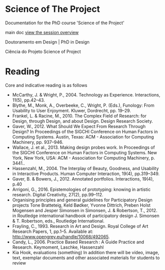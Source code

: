 
# Science of The Project
Documentation for the PhD course 'Science of the Project'

main doc
[view the session overview](sessions.md)

Doutoramento em Design | PhD in Design

Ciência do Projeto
Science of Project

# Reading
Core and indicative reading is as follows
*  McCarthy, J. & Wright, P., 2004. Technology as Experience. Interactions, 11(5), pp.42–43.
*  Blythe, M., Monk, A., Overbeeke, C., Wright, P. (Eds.), Funology: From Usability to User Enjoyment. Kluwer, Dordrecht, pp. 19–29.
*  Frankel, L. & Racine, M., 2010. The Complex Field of Research: for Design, through Design, and about Design. Design Research Society.
*  Gaver, W., 2012. What Should We Expect From Research Through Design? In Proceedings of the SIGCHI Conference on Human Factors in Computing Systems. Austin, Texas: ACM - Association for Computing Machinery, pp. 937–946.
*  Wallace, J. et al., 2013. Making design probes work. In Proceedings of the SIGCHI Conference on Human Factors in Computing Systems. New York, New York, USA: ACM - Association for Computing Machinery, p. 3441..
*  Hassenzahl, M., 2004. The Interplay of Beauty, Goodness, and Usability in Interactive Products. Human Computer Interaction, 19(4), pp.319–349.
*  Gaver, B. & Bowers, J., 2012. Annotated portfolios. Interactions, 19(4), p.40
*  Arrigoni, G., 2016. Epistemologies of prototyping: knowing in artistic research. Digital Creativity, 27(2), pp.99–112.
*  Organising principles and general guidelines for Participatory Design projects
Tone Bratteteig, Keld Bødker, Yvonne Dittrich, Preben Holst Mogensen and Jesper Simonsen in Simonsen, J. & Robertson, T., 2012. in  Routledge international handbook of participatory design J. Simonsen & T. Robertson, eds., Routledge International.
* Frayling, C., 1993. Research in Art and Design. Royal College of Art Research Papers, 1, pp.1–5. Available at: http://www.opengrey.eu/handle/10068/492065.
* Candy, L., 2006. Practice Based Research : A Guide Practice and Research. Keymoment, Laschke, Hassenzahl
* Kia Hook, evaluations (something)
In addition there will be vídeo, image, text, exemplar documents and other associated materials for students to review

